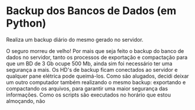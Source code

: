 # Backup dos Bancos de Dados (em Python)
Realiza um backup diário do mesmo gerado no servidor.

O seguro morreu de velho! Por mais que seja feito o backup do banco de dados no servidor, tanto os processos de exportação e compactação para que um BD de 3 Gb ocupe 500 Mb, ainda sim foi necessário ter uma segurança a mais. Os HD's de backup ficam conectados ao servidor e qualquer pane elétrica pode queimá-los. Como são alugados, decidi deixar um outro computador também realizando o mesmo backup: exportando e compactando os arquivos, para garantir uma maior segurança das informações. Como os scripts são executados no horário que estou almoçando, não 
